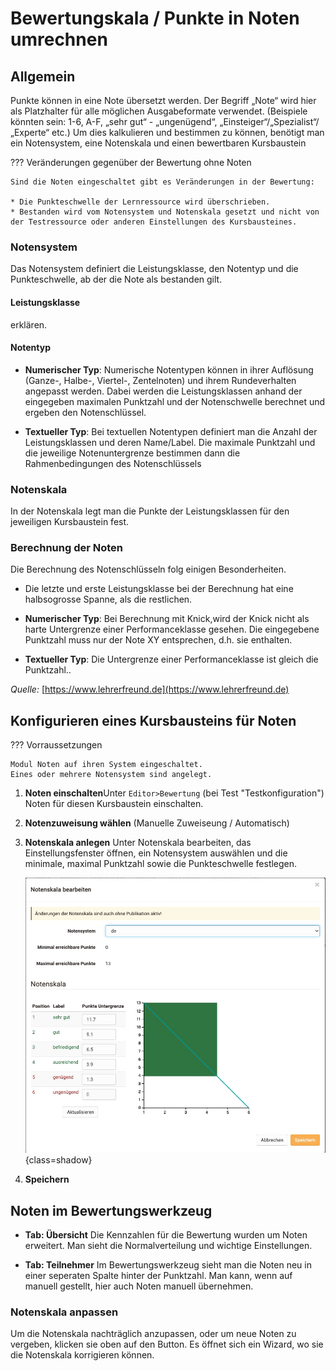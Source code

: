 # Bewertungskala / Punkte in Noten umrechnen

## Allgemein

Punkte können in eine Note übersetzt werden.
Der Begriff „Note“ wird hier als Platzhalter für alle möglichen Ausgabeformate verwendet. (Beispiele könnten sein: 1-6, A-F, „sehr gut“ - „ungenügend“, „Einsteiger“/„Spezialist“/„Experte“ etc.) Um dies kalkulieren und bestimmen zu können, benötigt man ein Notensystem, eine Notenskala und einen bewertbaren Kursbaustein

??? Veränderungen gegenüber der Bewertung ohne Noten

    Sind die Noten eingeschaltet gibt es Veränderungen in der Bewertung:
    
    * Die Punkteschwelle der Lernressource wird überschrieben.
    * Bestanden wird vom Notensystem und Notenskala gesetzt und nicht von der Testressource oder anderen Einstellungen des Kursbausteines.

### Notensystem

Das Notensystem definiert die Leistungsklasse, den Notentyp und die Punkteschwelle, ab der die Note als bestanden gilt.

#### Leistungsklasse

erklären.

#### Notentyp

* **Numerischer Typ**: Numerische Notentypen können in ihrer Auflösung (Ganze-, Halbe-, Viertel-, Zentelnoten) und ihrem Rundeverhalten angepasst werden. Dabei werden die Leistungsklassen anhand der eingegeben maximalen Punktzahl und der Notenschwelle berechnet und ergeben den Notenschlüssel.

* **Textueller Typ**: Bei textuellen Notentypen definiert man die Anzahl der Leistungsklassen und deren Name/Label. Die maximale Punktzahl und die jeweilige Notenuntergrenze bestimmen dann die Rahmenbedingungen des Notenschlüssels

### Notenskala

In der Notenskala legt man die Punkte der Leistungsklassen für den jeweiligen Kursbaustein fest.

### Berechnung der Noten

Die Berechnung des Notenschlüsseln folg einigen Besonderheiten.

* Die letzte und erste Leistungsklasse bei der Berechnung hat eine halbsogrosse Spanne, als die restlichen.

* **Numerischer Typ**: Bei Berechnung mit Knick,wird der Knick nicht als harte Untergrenze einer Performanceklasse gesehen. Die eingegebene Punktzahl muss nur der Note XY entsprechen, d.h. sie enthalten.

* **Textueller Typ**: Die Untergrenze einer Performanceklasse ist gleich die Punktzahl..

*Quelle:* [https://www.lehrerfreund.de](https://www.lehrerfreund.de)

## Konfigurieren eines Kursbausteins für Noten

??? Vorraussetzungen

    Modul Noten auf ihren System eingeschaltet.
    Eines oder mehrere Notensystem sind angelegt.

1. **Noten einschalten**Unter  `Editor>Bewertung` (bei Test "Testkonfiguration") Noten für diesen Kursbaustein einschalten.
2. **Notenzuweisung wählen** (Manuelle Zuweiseung / Automatisch)

3. **Notenskala anlegen** Unter Notenskala bearbeiten, das Einstellungsfenster öffnen, ein Notensystem auswählen und die minimale, maximal Punktzahl sowie die Punkteschwelle festlegen.

    ![Notenskala](assets/gradingscale-de.jpg){class=shadow}

4. **Speichern**

## Noten im Bewertungswerkzeug

* **Tab: Übersicht** Die Kennzahlen für die Bewertung wurden um Noten erweitert. Man sieht die Normalverteilung und wichtige Einstellungen.

* **Tab: Teilnehmer** Im Bewertungswerkzeug sieht man die Noten neu in einer seperaten Spalte hinter der Punktzahl. Man kann, wenn auf manuell gestellt, hier auch Noten manuell übernehmen.

### Notenskala anpassen

Um die Notenskala nachträglich anzupassen, oder um neue Noten zu vergeben, klicken sie oben auf den Button. Es öffnet sich ein Wizard, wo sie die Notenskala korrigieren können.

